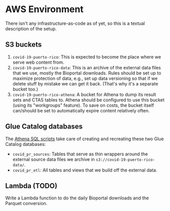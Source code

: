 # AWS Environment

There isn't any infrastructure-as-code as of yet, so this is a
textual description of the setup.


## S3 buckets

1. `covid-19-puerto-rico`: This is expected to become the place
   where we serve web content from.
2. `covid-19-puerto-rico-data`: This is an archive of the external
   data files that we use, mostly the Bioportal downloads.  Rules
   should be set up to maximize protection of data, e.g., set up 
   data versioning so that if we delete stuff by mistake we can 
   get it back. (That's why it's a separate bucket too.)
3. `covid-19-puerto-rico-athena`: A bucket for Athena to dump its 
    result sets and CTAS tables to.  Athena should be configured 
    to use this bucket (using its "workgroups" feature).  To save
    on costs, the bucket itself can/should be set to automatically 
    expire content relatively often.


## Glue Catalog databases

The [Athena SQL scripts](athena/) take care of creating and recreating these
two Glue Catalog databases:

* `covid_pr_sources`: Tables that serve as thin wrappers around the
  external source data files we archive in `s3://covid-19-puerto-rico-data/`.
* `covid_pr_etl`: All tables and views that we build off the external data.


## Lambda (TODO)

Write a Lambda function to do the daily Bioportal downloads and the
Parquet conversion.